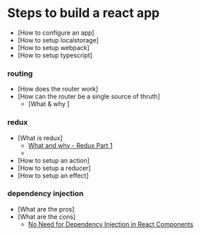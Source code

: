 # Steps to build a react app

- [How to configure an app]
- [How to setup localstorage]
- [How to setup webpack]
- [How to setup typescript]

### routing

- [How does the router work]
- [How can the router be a single source of thruth]
  - [What & why ]



### redux

- [What is redux]
  - [What and why - Redux Part 1](https://www.youtube.com/watch?v=Y0r3mXh0Jag)
  - 
- [How to setup an action]
- [How to setup a reducer]
- [How to setup an effect]



### dependency injection

- [What are the pros]
- [What are the cons]
  - [No Need for Dependency Injection in React Components](https://medium.com/@maxheiber/no-need-for-dependency-injection-in-react-components-641182760aaa)